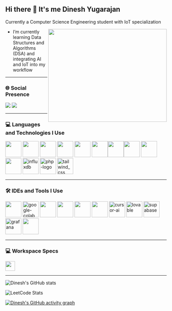 ## Hi there 👋 It's me Dinesh Yugarajan

Currently a Computer Science Engineering student with IoT specialization

<img align="right" width="370" height="290" src="https://i.pinimg.com/originals/47/f0/34/47f0342cec72b800463bf003eac1257e.gif">

- I’m currently learning Data Structures and Algorithms (DSA) and integrating AI and IoT into my workflow

---

### 🌐 Social Presence
[<img src="https://img.shields.io/badge/LinkedIn-0077B5?style=for-the-badge&logo=linkedin&logoColor=white" />](https://www.linkedin.com/in/dineshyugarajan/) 
[<img src="https://img.shields.io/badge/instagram-d62976?style=for-the-badge&logo=instagram&logoColor=white" />](https://www.instagram.com/ydinesh_inc/)

---

### 💻 Languages and Technologies I Use
<img height="50" width="50" src="https://img.icons8.com/color/48/000000/python.png" /> <img height="50" width="50" src="https://img.icons8.com/color/48/000000/c-plus-plus-logo.png" /> <img height="50" width="50" src="https://img.icons8.com/color/48/000000/html-5.png" /> <img height="50" width="50" src="https://img.icons8.com/color/48/000000/css3.png" /> <img height="50" width="50" src="https://img.icons8.com/color/48/000000/javascript.png"/> <img height="50" width="50" src="https://img.icons8.com/fluent/48/000000/arduino.png"/><img height="50" width="50" src="https://img.icons8.com/color/48/000000/react-native.png"/><img height="50" width="50" src="https://img.icons8.com/color/48/000000/google-firebase-console.png"/> <img height="50" width="50" src="https://img.icons8.com/color/48/000000/mysql-logo.png"/> <img height="50" width="50" src="https://img.icons8.com/color/48/000000/nodejs.png"/> <img width="50" height="50" src="https://img.icons8.com/flat-round/64/influxdb.png" alt="influxdb"/> <img width="50" height="50" src="https://img.icons8.com/officel/80/php-logo.png" alt="php-logo"/> <img width="50" height="50" src="https://img.icons8.com/fluency/48/tailwind_css.png" alt="tailwind_css"/>

---

### 🛠️ IDEs and Tools I Use
<img height="50" width="50" src="https://img.icons8.com/color/48/000000/visual-studio-code-2019.png"/> <img width="50" height="50" src="https://img.icons8.com/color/48/google-colab.png" alt="google-colab"/> <img height="50" width="50" src="https://img.icons8.com/color/48/000000/pycharm.png"/> <img height="50" width="50" src="https://img.icons8.com/color/50/000000/git.png"/> <img height="50" width="50" src="https://img.icons8.com/dusk/64/000000/anaconda.png"/> <img height="50" src="https://img.icons8.com/officel/480/null/java-eclipse.png"/> <img width="50" height="50" src="https://img.icons8.com/fluency/48/cursor-ai.png" alt="cursor-ai"/> <img width="50" height="50" src="https://img.icons8.com/fluency/48/lovable.png" alt="lovable"/> <img width="50" height="50" src="https://img.icons8.com/fluency/48/supabase.png" alt="supabase"/> <img width="50" height="50" src="https://img.icons8.com/color/48/grafana.png" alt="grafana"/> <img height="50" src="https://img.shields.io/badge/Netlify-00C7B7?style=for-the-badge&logo=netlify&logoColor=white"/> 

---

### 💻 Workspace Specs
<img height="30" src="https://img.shields.io/badge/AMD_Ryzen_5_5500U-ED1C24?style=for-the-badge&logo=amd&logoColor=white"/> 

---

![Dinesh's GitHub stats](https://github-readme-stats.vercel.app/api?username=DineshY1011&theme=dark&show_icons=true&&hide=issues,contribs)

![LeetCode Stats](https://leetcard.jacoblin.cool/DineshYugarajan?theme=dark&font=Noto%20Traditional%20Nushu)

[![Dinesh's GitHub activity graph](https://github-readme-activity-graph.vercel.app/graph?username=DineshY1011&bg_color=000000&color=ffffff&line=51f565&point=ffffff&area=true&hide_border=true)](https://github.com/ashutosh00710/github-readme-activity-graph)